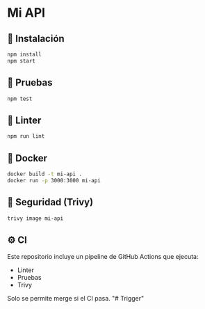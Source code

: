 # Mi API

## 🚀 Instalación

```bash
npm install
npm start
```

## 🧪 Pruebas

```bash
npm test
```

## 📏 Linter

```bash
npm run lint
```

## 🐳 Docker

```bash
docker build -t mi-api .
docker run -p 3000:3000 mi-api
```

## 🔐 Seguridad (Trivy)

```bash
trivy image mi-api
```

## ⚙️ CI

Este repositorio incluye un pipeline de GitHub Actions que ejecuta:

- Linter
- Pruebas
- Trivy

Solo se permite merge si el CI pasa.
"# Trigger" 
